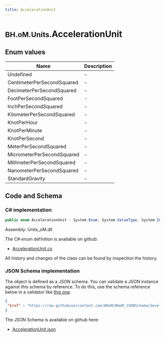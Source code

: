 ```yaml
---
title: AccelerationUnit
---
```


# <small>BH.oM.Units.</small>**AccelerationUnit**



## Enum values

| Name            | Description                                                    |
|-----------------|----------------------------------------------------------------|
| Undefined |  -  |
| CentimeterPerSecondSquared |  -  |
| DecimeterPerSecondSquared |  -  |
| FootPerSecondSquared |  -  |
| InchPerSecondSquared |  -  |
| KilometerPerSecondSquared |  -  |
| KnotPerHour |  -  |
| KnotPerMinute |  -  |
| KnotPerSecond |  -  |
| MeterPerSecondSquared |  -  |
| MicrometerPerSecondSquared |  -  |
| MillimeterPerSecondSquared |  -  |
| NanometerPerSecondSquared |  -  |
| StandardGravity |  -  |


## Code and Schema

### C# implementation

``` C# title="C#"
public enum AccelerationUnit : System.Enum, System.ValueType, System.IComparable, System.ISpanFormattable, System.IFormattable, System.IConvertible
```

Assembly: Units_oM.dll

The C# enum definition is available on github:

- [AccelerationUnit.cs](https://github.com/BHoM/Localisation_Toolkit/blob/develop/Units_oM/Enums\AccelerationUnit.cs)

All history and changes of the class can be found by inspection the history.
### JSON Schema implementation

The object is defined as a JSON schema. You can validate a JSON instance against this schema by reference. To do this, use the schema reference below in a validator like [this one](https://www.jsonschemavalidator.net/).

``` json title="JSON Schema"
{
 "$ref" : "https://raw.githubusercontent.com/BHoM/BHoM_JSONSchema/develop/Units_oM/AccelerationUnit.json"
}
```

The JSON Schema is available on github here:

- [AccelerationUnit.json](https://github.com/BHoM/BHoM_JSONSchema/blob/develop/Units_oM/AccelerationUnit.json)
